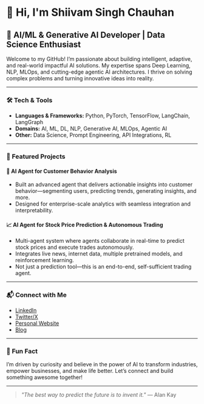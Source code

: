 # 👋 Hi, I'm Shiivam Singh Chauhan

## 🚀 AI/ML & Generative AI Developer | Data Science Enthusiast

Welcome to my GitHub! I’m passionate about building intelligent, adaptive, and real-world impactful AI solutions. My expertise spans Deep Learning, NLP, MLOps, and cutting-edge agentic AI architectures. I thrive on solving complex problems and turning innovative ideas into reality.

---

### 🛠️ Tech & Tools

- **Languages & Frameworks:** Python, PyTorch, TensorFlow, LangChain, LangGraph
- **Domains:** AI, ML, DL, NLP, Generative AI, MLOps, Agentic AI
- **Other:** Data Science, Prompt Engineering, API Integrations, RL

---

### 🌟 Featured Projects

#### 🤖 AI Agent for Customer Behavior Analysis
- Built an advanced agent that delivers actionable insights into customer behavior—segmenting users, predicting trends, generating insights, and more.
- Designed for enterprise-scale analytics with seamless integration and interpretability.

#### 📈 AI Agent for Stock Price Prediction & Autonomous Trading
- Multi-agent system where agents collaborate in real-time to predict stock prices and execute trades autonomously.
- Integrates live news, internet data, multiple pretrained models, and reinforcement learning.
- Not just a prediction tool—this is an end-to-end, self-sufficient trading agent.

---

### 📬 Connect with Me

- [LinkedIn](#) <!-- link -->
- [Twitter/X](#) <!-- link -->
- [Personal Website](#) <!-- link -->
- [Blog](#) <!-- link -->

---

### 🧠 Fun Fact

I’m driven by curiosity and believe in the power of AI to transform industries, empower businesses, and make life better. Let’s connect and build something awesome together!

---

> _"The best way to predict the future is to invent it."_ — Alan Kay

```
